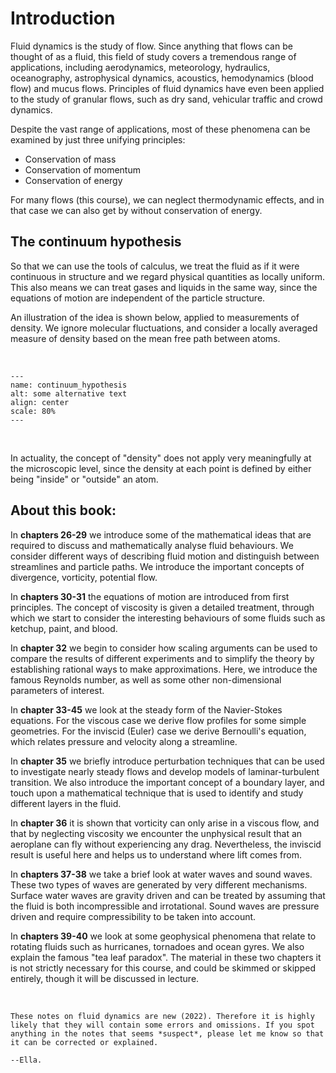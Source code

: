# Introduction
Fluid dynamics is the study of flow. Since anything that flows can be thought of as a fluid, this field of study covers a tremendous range of applications, including aerodynamics, meteorology, hydraulics, oceanography, astrophysical dynamics, acoustics, hemodynamics (blood flow) and mucus flows. Principles of fluid dynamics have even been applied to the study of granular flows, such as dry sand, vehicular traffic and crowd dynamics.

Despite the vast range of applications, most of these phenomena can be examined by just three unifying principles:

* Conservation of mass
* Conservation of momentum
* Conservation of energy

For many flows (this course), we can neglect thermodynamic effects, and in that case we can also get by without conservation of energy.

<h2>The continuum hypothesis</h2>

So that we can use the tools of calculus, we treat the fluid as if it were continuous in structure and we regard physical quantities as locally uniform. This also means we can treat gases and liquids in the same way, since the equations of motion are independent of the particle structure.

An illustration of the idea is shown below, applied to measurements of density. We ignore molecular fluctuations, and consider a locally averaged measure of density based on the mean free path between atoms.

<br>

```{image} navstok_img/continuum_hypothesis.png
---
name: continuum_hypothesis
alt: some alternative text
align: center
scale: 80%
---
```

<br>

In actuality, the concept of "density" does not apply very meaningfully at the microscopic level, since the density at each point is defined by either being "inside" or "outside" an atom.

<h2> About this book: </h2>

In **chapters 26-29** we introduce some of the mathematical ideas that are required to discuss and mathematically analyse fluid behaviours. We consider different ways of describing fluid motion and distinguish between streamlines and particle paths. We introduce the important concepts of divergence, vorticity, potential flow.

In **chapters 30-31** the equations of motion are introduced from first principles. The concept of viscosity is given a detailed treatment, through which we start to consider the interesting behaviours of some fluids such as ketchup, paint, and blood.

In **chapter 32** we begin to consider how scaling arguments can be used to compare the results of different experiments and to simplify the theory by establishing rational ways to make approximations. Here, we introduce the famous Reynolds number, as well as some other non-dimensional parameters of interest.

In **chapter 33-45** we look at the steady form of the Navier-Stokes equations. For the viscous case we derive flow profiles for some simple geometries. For the inviscid (Euler) case we derive Bernoulli's equation, which relates pressure and velocity along a streamline.

In **chapter 35** we briefly introduce perturbation techniques that can be used to investigate nearly steady flows and develop models of laminar-turbulent transition. We also introduce the important concept of a boundary layer, and touch upon a mathematical technique that is used to identify and study different layers in the fluid.

In **chapter 36** it is shown that vorticity can only arise in a viscous flow, and that by neglecting viscosity we encounter the unphysical result that an aeroplane can fly without experiencing any drag. Nevertheless, the inviscid result is useful here and helps us to understand where lift comes from.

In **chapters 37-38** we take a brief look at water waves and sound waves. These two types of waves are generated by very different mechanisms. Surface water waves are gravity driven and can be treated by assuming that the fluid is both incompressible and irrotational. Sound waves are pressure driven and require compressibility to be taken into account.

In **chapters 39-40** we look at some geophysical phenomena that relate to rotating fluids such as hurricanes, tornadoes and ocean gyres. We also explain the famous "tea leaf paradox". The material in these two chapters it is not strictly necessary for this course, and could be skimmed or skipped entirely, though it will be discussed in lecture.

<br>

```{admonition} Please kindly note
These notes on fluid dynamics are new (2022). Therefore it is highly likely that they will contain some errors and omissions. If you spot anything in the notes that seems *suspect*, please let me know so that it can be corrected or explained.

--Ella.
```
